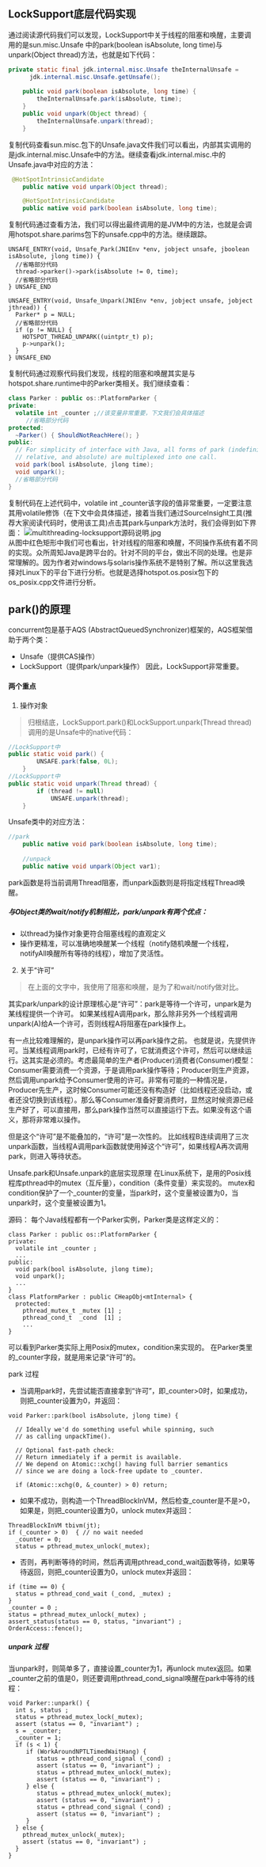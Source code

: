 ## LockSupport底层代码实现
通过阅读源代码我们可以发现，LockSupport中关于线程的阻塞和唤醒，主要调用的是sun.misc.Unsafe 中的park(boolean isAbsolute, long time)与unpark(Object thread)方法，也就是如下代码：
```java
private static final jdk.internal.misc.Unsafe theInternalUnsafe =   
      jdk.internal.misc.Unsafe.getUnsafe();
      
	public void park(boolean isAbsolute, long time) {
        theInternalUnsafe.park(isAbsolute, time);
    }
    public void unpark(Object thread) {
        theInternalUnsafe.unpark(thread);
    }
```
复制代码查看sun.misc.包下的Unsafe.java文件我们可以看出，内部其实调用的是jdk.internal.misc.Unsafe中的方法。继续查看jdk.internal.misc.中的Unsafe.java中对应的方法：
```java
 @HotSpotIntrinsicCandidate
    public native void unpark(Object thread);

    @HotSpotIntrinsicCandidate
    public native void park(boolean isAbsolute, long time);
```
复制代码通过查看方法，我们可以得出最终调用的是JVM中的方法，也就是会调用hotspot.share.parims包下的unsafe.cpp中的方法。继续跟踪。
```shell
UNSAFE_ENTRY(void, Unsafe_Park(JNIEnv *env, jobject unsafe, jboolean isAbsolute, jlong time)) {
  //省略部分代码
  thread->parker()->park(isAbsolute != 0, time);
  //省略部分代码
} UNSAFE_END

UNSAFE_ENTRY(void, Unsafe_Unpark(JNIEnv *env, jobject unsafe, jobject jthread)) {
  Parker* p = NULL;
  //省略部分代码
  if (p != NULL) {
    HOTSPOT_THREAD_UNPARK((uintptr_t) p);
    p->unpark();
  }
} UNSAFE_END
```
复制代码通过观察代码我们发现，线程的阻塞和唤醒其实是与hotspot.share.runtime中的Parker类相关。我们继续查看：
```java
class Parker : public os::PlatformParker {
private:
  volatile int _counter ;//该变量非常重要，下文我们会具体描述
	 //省略部分代码
protected:
  ~Parker() { ShouldNotReachHere(); }
public:
  // For simplicity of interface with Java, all forms of park (indefinite,
  // relative, and absolute) are multiplexed into one call.
  void park(bool isAbsolute, jlong time);
  void unpark();
  //省略部分代码
}
```
复制代码在上述代码中，volatile int _counter该字段的值非常重要，一定要注意其用volatile修饰（在下文中会具体描述，接着当我们通过SourceInsight工具(推荐大家阅读代码时，使用该工具)点击其park与unpark方法时，我们会得到如下界面：
![multithreading-locksupport源码说明.jpg](../resource/multithreading/multithreading-locksupport源码说明.jpg)<br>
从图中红色矩形中我们可也看出，针对线程的阻塞和唤醒，不同操作系统有着不同的实现。众所周知Java是跨平台的。针对不同的平台，做出不同的处理。也是非常理解的。因为作者对windows与solaris操作系统不是特别了解。所以这里我选择对Linux下的平台下进行分析。也就是选择hotspot.os.posix包下的os_posix.cpp文件进行分析。

## park()的原理
concurrent包是基于AQS (AbstractQueuedSynchronizer)框架的，AQS框架借助于两个类：
* Unsafe（提供CAS操作）
* LockSupport（提供park/unpark操作）
因此，LockSupport非常重要。

#### 两个重点
1. 操作对象
> 归根结底，LockSupport.park()和LockSupport.unpark(Thread thread)调用的是Unsafe中的native代码：
```java
//LockSupport中
public static void park() {
        UNSAFE.park(false, 0L);
    }
//LockSupport中
public static void unpark(Thread thread) {
        if (thread != null)
            UNSAFE.unpark(thread);
    }
```
Unsafe类中的对应方法：
```java
//park
    public native void park(boolean isAbsolute, long time);
    
    //unpack
    public native void unpark(Object var1);
```
park函数是将当前调用Thread阻塞，而unpark函数则是将指定线程Thread唤醒。

##### 与Object类的wait/notify机制相比，park/unpark有两个优点：
* 以thread为操作对象更符合阻塞线程的直观定义
* 操作更精准，可以准确地唤醒某一个线程（notify随机唤醒一个线程，notifyAll唤醒所有等待的线程），增加了灵活性。

2. 关于“许可”
> 在上面的文字中，我使用了阻塞和唤醒，是为了和wait/notify做对比。

其实park/unpark的设计原理核心是“许可”：park是等待一个许可，unpark是为某线程提供一个许可。
如果某线程A调用park，那么除非另外一个线程调用unpark(A)给A一个许可，否则线程A将阻塞在park操作上。

有一点比较难理解的，是unpark操作可以再park操作之前。
也就是说，先提供许可。当某线程调用park时，已经有许可了，它就消费这个许可，然后可以继续运行。这其实是必须的。考虑最简单的生产者(Producer)消费者(Consumer)模型：Consumer需要消费一个资源，于是调用park操作等待；Producer则生产资源，然后调用unpark给予Consumer使用的许可。非常有可能的一种情况是，Producer先生产，这时候Consumer可能还没有构造好（比如线程还没启动，或者还没切换到该线程）。那么等Consumer准备好要消费时，显然这时候资源已经生产好了，可以直接用，那么park操作当然可以直接运行下去。如果没有这个语义，那将非常难以操作。

但是这个“许可”是不能叠加的，“许可”是一次性的。
比如线程B连续调用了三次unpark函数，当线程A调用park函数就使用掉这个“许可”，如果线程A再次调用park，则进入等待状态。

Unsafe.park和Unsafe.unpark的底层实现原理
在Linux系统下，是用的Posix线程库pthread中的mutex（互斥量），condition（条件变量）来实现的。
mutex和condition保护了一个_counter的变量，当park时，这个变量被设置为0，当unpark时，这个变量被设置为1。

源码：
每个Java线程都有一个Parker实例，Parker类是这样定义的：
```jvm
class Parker : public os::PlatformParker {  
private:  
  volatile int _counter ;  
  ...  
public:  
  void park(bool isAbsolute, jlong time);  
  void unpark();  
  ...  
}  
class PlatformParker : public CHeapObj<mtInternal> {  
  protected:  
    pthread_mutex_t _mutex [1] ;  
    pthread_cond_t  _cond  [1] ;  
    ...  
}  
```
可以看到Parker类实际上用Posix的mutex，condition来实现的。
在Parker类里的_counter字段，就是用来记录“许可”的。

park 过程
* 当调用park时，先尝试能否直接拿到“许可”，即_counter>0时，如果成功，则把_counter设置为0，并返回：
```jvm
void Parker::park(bool isAbsolute, jlong time) {  
  
  // Ideally we'd do something useful while spinning, such  
  // as calling unpackTime().  
  
  // Optional fast-path check:  
  // Return immediately if a permit is available.  
  // We depend on Atomic::xchg() having full barrier semantics  
  // since we are doing a lock-free update to _counter.  
  
  if (Atomic::xchg(0, &_counter) > 0) return;
```
  
* 如果不成功，则构造一个ThreadBlockInVM，然后检查_counter是不是>0，如果是，则把_counter设置为0，unlock mutex并返回：
```jvm
ThreadBlockInVM tbivm(jt);  
if (_counter > 0)  { // no wait needed  
  _counter = 0;  
  status = pthread_mutex_unlock(_mutex);
```  

* 否则，再判断等待的时间，然后再调用pthread_cond_wait函数等待，如果等待返回，则把_counter设置为0，unlock mutex并返回：
```jvm
if (time == 0) {  
  status = pthread_cond_wait (_cond, _mutex) ;  
}  
_counter = 0 ;  
status = pthread_mutex_unlock(_mutex) ;  
assert_status(status == 0, status, "invariant") ;  
OrderAccess::fence();
```
  
##### unpark 过程
当unpark时，则简单多了，直接设置_counter为1，再unlock mutex返回。如果_counter之前的值是0，则还要调用pthread_cond_signal唤醒在park中等待的线程：
```jvm
void Parker::unpark() {  
  int s, status ;  
  status = pthread_mutex_lock(_mutex);  
  assert (status == 0, "invariant") ;  
  s = _counter;  
  _counter = 1;  
  if (s < 1) {  
     if (WorkAroundNPTLTimedWaitHang) {  
        status = pthread_cond_signal (_cond) ;  
        assert (status == 0, "invariant") ;  
        status = pthread_mutex_unlock(_mutex);  
        assert (status == 0, "invariant") ;  
     } else {  
        status = pthread_mutex_unlock(_mutex);  
        assert (status == 0, "invariant") ;  
        status = pthread_cond_signal (_cond) ;  
        assert (status == 0, "invariant") ;  
     }  
  } else {  
    pthread_mutex_unlock(_mutex);  
    assert (status == 0, "invariant") ;  
  }  
}
```  
